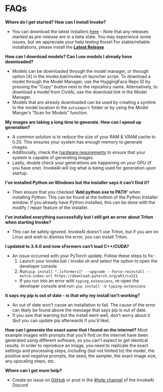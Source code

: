 # FAQs

**Where do I get started? How can I install Invoke?**

- You can download the latest installers [here](https://github.com/invoke-ai/InvokeAI/releases) - Note that any releases marked as *pre-release* are in a beta state. You may experience some issues, but we appreciate your help testing those! For stable/reliable installations, please install the **[Latest Release](https://github.com/invoke-ai/InvokeAI/releases/latest)**

**How can I download models? Can I use models I already have downloaded?**

- Models can be downloaded through the model manager, or through option [4] in the invoke.bat/invoke.sh launcher script. To download a model through the Model Manager, use the HuggingFace Repo ID by pressing the “Copy” button next to the repository name. Alternatively, to download a model from CivitAi, use the download link in the Model Manager.
- Models that are already downloaded can be used by creating a symlink to the model location in the `autoimport` folder or by using the Model Manger’s “Scan for Models” function.

**My images are taking a long time to generate. How can I speed up generation?** 

- A common solution is to reduce the size of your RAM & VRAM cache to 0.25. This ensures your system has enough memory to generate images.
- Additionally, check the [hardware requirements](https://invoke-ai.github.io/InvokeAI/#hardware-requirements) to ensure that your system is capable of generating images.
- Lastly, double check your generations are happening on your GPU (if you have one). InvokeAI will log what is being used for generation upon startup. 

**I’ve installed Python on Windows but the installer says it can’t find it?**

- Then ensure that you checked  **'Add python.exe to PATH'** when installing Python. This can be found at the bottom of the Python Installer window. If you already have Python installed, this can be done with the modify / repair feature of the installer.

**I’ve installed everything successfully but I still get an error about Triton when starting Invoke?**

- This can be safely ignored. InvokeAI doesn't use Triton, but if you are on Linux and wish to dismiss the error, you can install Triton.

**I updated to 3.4.0 and now xFormers can’t load C++/CUDA?**

- An issue occurred with your PyTorch update. Follow these steps to fix :
    1. Launch your invoke.bat / invoke.sh and select the option to open the developer console
    2. Run:`pip install ".[xformers]" --upgrade --force-reinstall --extra-index-url https://download.pytorch.org/whl/cu121`
    - If you run into an error with `typing_extensions`, re-open the developer console and run:  `pip install -U typing-extensions`

**It says my pip is out of date - is that why my install isn't working?**
- An out of date won't cause an installation to fail. The cause of the error can likely be found above the message that says pip is out of date.
- If you saw that warning but the install went well, don't worry about it (but you can update pip afterwards if you'd like).   

**How can I generate the exact same that I found on the internet?**
Most example images with prompts that you'll find on the internet have been generated using different software, so you can't expect to get identical results. In order to reproduce an image, you need to replicate the exact settings and processing steps, including (but not limited to) the model, the positive and negative prompts, the seed, the sampler, the exact image size, any upscaling steps, etc.


**Where can I get more help?** 

- Create an issue on [GitHub](https://github.com/invoke-ai/InvokeAI/issues) or post in the [#help channel](https://discord.com/channels/1020123559063990373/1149510134058471514) of the InvokeAI Discord